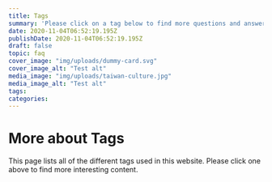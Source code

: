 ```yaml
---
title: Tags
summary: 'Please click on a tag below to find more questions and answers in that area.'
date: 2020-11-04T06:52:19.195Z
publishDate: 2020-11-04T06:52:19.195Z
draft: false
topic: faq
cover_image: "img/uploads/dummy-card.svg"
cover_image_alt: "Test alt"
media_image: "img/uploads/taiwan-culture.jpg"
media_image_alt: "Test alt"
tags:
categories:
---
```


# More about Tags

This page lists all of the different tags used in this website.
Please click one above to find more interesting content.
